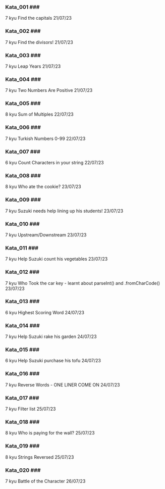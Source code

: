 ### Kata_001 ###
7 kyu
Find the capitals
21/07/23
### Kata_002 ###
7 kyu
Find the divisors!
21/07/23

### Kata_003 ###
7 kyu
Leap Years
21/07/23

### Kata_004 ###
7 kyu
Two Numbers Are Positive
21/07/23

### Kata_005 ###
8 kyu
Sum of Multiples
22/07/23

### Kata_006 ###
7 kyu
Turkish Numbers 0-99
22/07/23

### Kata_007 ###
6 kyu
Count Characters in your string
22/07/23

### Kata_008 ###
8 kyu
Who ate the cookie?
23/07/23

### Kata_009 ###
7 kyu
Suzuki needs help lining up his students!
23/07/23

### Kata_010 ###
7 kyu
Upstream/Downstream
23/07/23

### Kata_011 ###
7 kyu
Help Suzuki count his vegetables
23/07/23

### Kata_012 ###
7 kyu
Who Took the car key - learnt about parseInt() and .fromCharCode()
23/07/23

### Kata_013 ###
6 kyu
Highest Scoring Word
24/07/23

### Kata_014 ###
7 kyu
Help Suzuki rake his garden
24/07/23

### Kata_015 ###
6 kyu
Help Suzuki purchase his tofu
24/07/23

### Kata_016 ###
7 kyu
Reverse Words - ONE LINER COME ON
24/07/23

### Kata_017 ###
7 kyu
Filter list
25/07/23

### Kata_018 ###
8 kyu
Who is paying for the wall?
25/07/23

### Kata_019 ###
8 kyu
Strings Reversed
25/07/23

### Kata_020 ###
7 kyu
Battle of the Character
26/07/23

